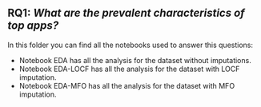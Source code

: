 ## RQ1: _What are the prevalent characteristics of top apps?_

In this folder you can find all the notebooks used to answer this questions:

- Notebook EDA has all the analysis for the dataset without imputations.
- Notebook EDA-LOCF has all the analysis for the dataset with LOCF imputation.
- Notebook EDA-MFO has all the analysis for the dataset with MFO imputation.
